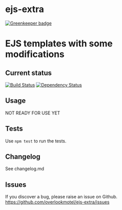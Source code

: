 # ejs-extra

[![Greenkeeper badge](https://badges.greenkeeper.io/overlookmotel/ejs-extra.svg)](https://greenkeeper.io/)

# EJS templates with some modifications

## Current status

[![Build Status](https://secure.travis-ci.org/overlookmotel/ejs-extra.png?branch=master)](http://travis-ci.org/overlookmotel/ejs-extra)
[![Dependency Status](https://david-dm.org/overlookmotel/ejs-extra.png)](https://david-dm.org/overlookmotel/ejs-extra)

## Usage

NOT READY FOR USE YET

## Tests

Use `npm test` to run the tests.

## Changelog

See changelog.md

## Issues

If you discover a bug, please raise an issue on Github. https://github.com/overlookmotel/ejs-extra/issues
